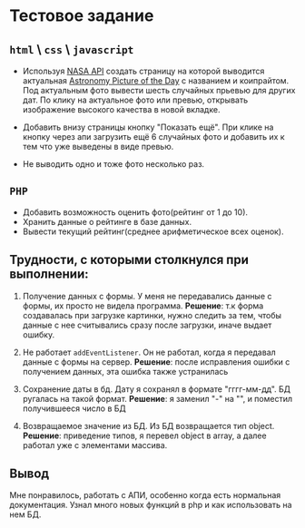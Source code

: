 # Тестовое задание

## `html` \ `css` \ `javascript`
- Используя [NASA API](https://api.nasa.gov/) создать страницу на которой выводится актуальная [Astronomy Picture of the Day](https://apod.nasa.gov) с названием и коипрайтом. Под актуальным фото вывести шесть случайных прьевью для других дат. По клику на актуальное фото или превью, открывать изображение высокого качества в новой вкладке.

- Добавить внизу страницы кнопку "Показать ещё". При клике на кнопку через апи загрузить ещё 6 случайных фото и добавить их к тем что уже выведены в виде превью.

- Не выводить одно и тоже фото несколько раз.

## `PHP`
- Добавить возможность оценить фото(рейтинг от 1 до 10).
- Хранить данные о рейтинге в базе данных.
- Вывести текущий рейтинг(среднее арифметическое всех оценок).

## Трудности, с которыми столкнулся при выполнении:

1. Получение данных с формы. У  меня не передавались данные с формы, их просто не видела программа. **Решение**: т.к форма создавалась при загрузке картинки, нужно следить за тем, чтобы данные с нее считывались сразу после загрузки, иначе выдает ошибку.

2. Не работает `addEventListener`. Он не работал, когда я передавал данные с формы на сервер. **Решение**: после исправления ошибки с получением данных, эта ошибка также устранилась

3. Сохранение даты в бд. Дату я сохранял в формате "гггг-мм-дд". БД ругалась на такой формат. **Решение**: я заменил "-" на "", и поместил получившееся число в БД

3. Возвращаемое значение из БД. Из БД возвращается тип object. **Решение**: приведение типов, я перевел object в array, а далее работал уже с элементами массива.

## Вывод
Мне понравилось, работать с АПИ, особенно когда есть нормальная документация. Узнал много новых функций в php и как использовать на нем БД. 

